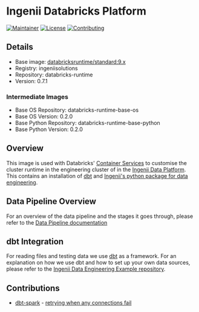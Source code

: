 # Ingenii Databricks Platform

[![Maintainer](https://img.shields.io/badge/maintainer%20-ingenii-orange?style=flat)](https://ingenii.dev/)
[![License](https://img.shields.io/badge/license%20-MPL2.0-orange?style=flat)](https://github.com/ingenii-solutions/terraform-azurerm-key-vault/blob/main/LICENSE)
[![Contributing](https://img.shields.io/badge/howto%20-contribute-blue?style=flat)](https://github.com/ingenii-solutions/data-platform-databricks-runtime/blob/main/CONTRIBUTING.md)

## Details
* Base image: [databricksruntime/standard:9.x](https://hub.docker.com/layers/databricksruntime/standard/9.x/images/sha256-cb414c7ab3c18e529b5e9cada0af996d8912ea7c3ea8087c68da0bb2768c03ab?context=explore)
* Registry: ingeniisolutions
* Repository: databricks-runtime
* Version: 0.7.1

### Intermediate Images
* Base OS Repository: databricks-runtime-base-os
* Base OS Version: 0.2.0
* Base Python Repository: databricks-runtime-base-python
* Base Python Version: 0.2.0

## Overview

This image is used with Databricks' [Container Services](https://docs.databricks.com/clusters/custom-containers.html) to customise the cluster runtime in the engineering cluster of in the [Ingenii Data Platform](https://ingenii.dev/). This contains an installation of [dbt](https://www.getdbt.com/) and [Ingenii's python package for data engineering](https://github.com/ingenii-solutions/azure-data-platform-data-engineering).

## Data Pipeline Overview

For an overview of the data pipeline and the stages it goes through, please refer to the [Data Pipeline documentation](docs/user/DATAPIPELINE.md)

## dbt Integration

For reading files and testing data we use [dbt](https://www.getdbt.com/) as a framework. For an explanation on how we use dbt and how to set up your own data sources, please refer to the [Ingenii Data Engineering Example repository](https://github.com/ingenii-solutions/azure-data-platform-data-engineering-example).

## Contributions

- [dbt-spark](https://github.com/dbt-labs/dbt-spark) - [retrying when any connections fail](https://github.com/dbt-labs/dbt-spark/pull/194)
